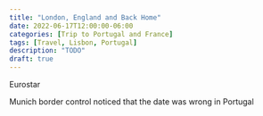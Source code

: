 ```yaml
---
title: "London, England and Back Home"
date: 2022-06-17T12:00:00-06:00
categories: [Trip to Portugal and France]
tags: [Travel, Lisbon, Portugal]
description: "TODO"
draft: true
---
```


Eurostar

Munich border control noticed that the date was wrong in Portugal
